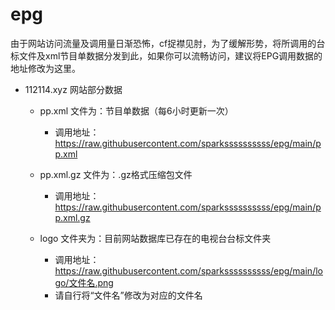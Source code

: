 # epg

由于网站访问流量及调用量日渐恐怖，cf捉襟见肘，为了缓解形势，将所调用的台标文件及xml节目单数据分发到此，如果你可以流畅访问，建议将EPG调用数据的地址修改为这里。

* 112114.xyz 网站部分数据
  * pp.xml 文件为：节目单数据（每6小时更新一次）
    * 调用地址：<https://raw.githubusercontent.com/sparkssssssssss/epg/main/pp.xml>
  * pp.xml.gz 文件为：.gz格式压缩包文件
    * 调用地址：<https://raw.githubusercontent.com/sparkssssssssss/epg/main/pp.xml.gz>

  * logo 文件夹为：目前网站数据库已存在的电视台台标文件夹
    * 调用地址：<https://raw.githubusercontent.com/sparkssssssssss/epg/main/logo/文件名.png>
    * 请自行将“文件名”修改为对应的文件名

